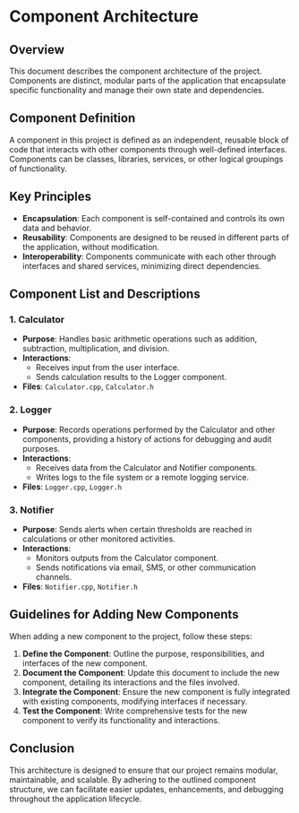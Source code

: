 # Component Architecture

## Overview
This document describes the component architecture of the project. Components are distinct, modular parts of the application that encapsulate specific functionality and manage their own state and dependencies.

## Component Definition
A component in this project is defined as an independent, reusable block of code that interacts with other components through well-defined interfaces. Components can be classes, libraries, services, or other logical groupings of functionality.

## Key Principles
- **Encapsulation**: Each component is self-contained and controls its own data and behavior.
- **Reusability**: Components are designed to be reused in different parts of the application, without modification.
- **Interoperability**: Components communicate with each other through interfaces and shared services, minimizing direct dependencies.

## Component List and Descriptions

### 1. Calculator
- **Purpose**: Handles basic arithmetic operations such as addition, subtraction, multiplication, and division.
- **Interactions**:
  - Receives input from the user interface.
  - Sends calculation results to the Logger component.
- **Files**: `Calculator.cpp`, `Calculator.h`

### 2. Logger
- **Purpose**: Records operations performed by the Calculator and other components, providing a history of actions for debugging and audit purposes.
- **Interactions**:
  - Receives data from the Calculator and Notifier components.
  - Writes logs to the file system or a remote logging service.
- **Files**: `Logger.cpp`, `Logger.h`

### 3. Notifier
- **Purpose**: Sends alerts when certain thresholds are reached in calculations or other monitored activities.
- **Interactions**:
  - Monitors outputs from the Calculator component.
  - Sends notifications via email, SMS, or other communication channels.
- **Files**: `Notifier.cpp`, `Notifier.h`


## Guidelines for Adding New Components
When adding a new component to the project, follow these steps:
1. **Define the Component**: Outline the purpose, responsibilities, and interfaces of the new component.
2. **Document the Component**: Update this document to include the new component, detailing its interactions and the files involved.
3. **Integrate the Component**: Ensure the new component is fully integrated with existing components, modifying interfaces if necessary.
4. **Test the Component**: Write comprehensive tests for the new component to verify its functionality and interactions.

## Conclusion
This architecture is designed to ensure that our project remains modular, maintainable, and scalable. By adhering to the outlined component structure, we can facilitate easier updates, enhancements, and debugging throughout the application lifecycle.

